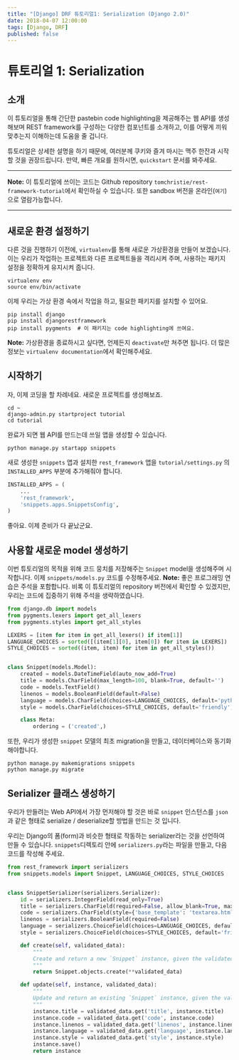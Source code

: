 ```yaml
---
title: "[Django] DRF 튜토리얼1: Serialization (Django 2.0)"
date: 2018-04-07 12:00:00
tags: [Django, DRF]
published: false
---
```


# 튜토리얼 1: Serialization

## 소개

이 튜토리얼을 통해 간단한 pastebin code highlighting을 제공해주는 웹 API를 생성해보며 REST framework를 구성하는 다양한 컴포넌트를 소개하고, 이를 어떻게 끼워 맞추는지 이해하는데 도움을 줄 겁니다.

튜토리얼은 상세한 설명을 하기 때문에, 여러분께 쿠키와 즐겨 마시는 맥주 한잔과 시작할 것을 권장드립니다. 만약, 빠른 개요를 원하시면, `quickstart` 문서를 봐주세요.

---

**Note:** 이 튜토리얼에 쓰이는 코드는 Github repository `tomchristie/rest-framework-tutorial`에서 확인하실 수 있습니다. 또한 sandbox 버전을 온라인(`여기`)으로 열람가능합니다.

---

## 새로운 환경 설정하기

다른 것을 진행하기 이전에, `virtualenv`를 통해 새로운 가상환경을 만들어 보겠습니다.
이는 우리가 작업하는 프로젝트와 다른 프로젝트들을 격리시켜 주며, 사용하는 패키지 설정을 정확하게 유지시켜 줍니다.

```shell
virtualenv env
source env/bin/activate
```

이제 우리는 가상 환경 속에서 작업을 하고, 필요한 패키지를 설치할 수 있어요.

```shell
pip install django
pip install djangorestframework
pip install pygments  # 이 패키지는 code highlighting에 쓰여요.
```

**Note:** 가상환경을 종료하시고 싶다면, 언제든지 `deactivate`만 쳐주면 됩니다. 더 많은 정보는 `virtualenv documentation`에서 확인해주세요.


## 시작하기

자, 이제 코딩을 할 차례네요. 새로운 프로젝트를 생성해보죠.

```shell
cd ~
django-admin.py startproject tutorial
cd tutorial
```

완료가 되면 웹 API를 만드는데 쓰일 앱을 생성할 수 있습니다.

```shell
python manage.py startapp snippets
```

새로 생성한 `snippets` 앱과 설치한 `rest_framework` 앱을 `tutorial/settings.py` 의 `INSTALLED_APPS` 부분에 추가해줘야 합니다.

```python
INSTALLED_APPS = (
    ...
    'rest_framework',
    'snippets.apps.SnippetsConfig',
)
```

좋아요. 이제 준비가 다 끝났군요.


## 사용할 새로운 model 생성하기

이번 튜토리얼의 목적을 위해 코드 뭉치를 저장해주는 `Snippet` model을 생성해주며 시작합니다. 이제 `snippets/models.py` 코드를 수정해주세요. 
**Note:** 좋은 프로그래밍 연습은 주석을 포함합니다. 비록 이 튜토리얼의 repository 버전에서 확인할 수 있겠지만, 우리는 코드에 집중하기 위해 주석을 생략하였습니다.

```python
from django.db import models
from pygments.lexers import get_all_lexers
from pygments.styles import get_all_styles

LEXERS = [item for item in get_all_lexers() if item[1]]
LANGUAGE_CHOICES = sorted([(item[1][0], item[0]) for item in LEXERS])
STYLE_CHOICES = sorted((item, item) for item in get_all_styles())


class Snippet(models.Model):
    created = models.DateTimeField(auto_now_add=True)
    title = models.CharField(max_length=100, blank=True, default='')
    code = models.TextField()
    linenos = models.BooleanField(default=False)
    language = models.CharField(choices=LANGUAGE_CHOICES, default='python', max_length=100)
    style = models.CharField(choices=STYLE_CHOICES, default='friendly', max_length=100)

    class Meta:
        ordering = ('created',)
```

또한, 우리가 생성한 `snippet` 모델의 최초 migration을 만들고, 데이터베이스와 동기화해야합니다.

```shell
python manage.py makemigrations snippets
python manage.py migrate
```


## Serializer 클래스 생성하기

우리가 만들려는 Web API에서 가장 먼저해야 할 것은 바로 `snippet` 인스턴스를 `json`과 같은 형태로 serialize / deserialize할 방법을 만드는 것 입니다.

우리는 Django의 폼(form)과 비슷한 형태로 작동하는 serializer라는 것을 선언하여 만들 수 있습니다. `snippets`디렉토리 안에 `serializers.py`라는 파일을 만들고, 다음 코드를 작성해 주세요.

```python
from rest_framework import serializers
from snippets.models import Snippet, LANGUAGE_CHOICES, STYLE_CHOICES


class SnippetSerializer(serializers.Serializer):
    id = serializers.IntegerField(read_only=True)
    title = serializers.CharField(required=False, allow_blank=True, max_length=100)
    code = serializers.CharField(style={'base_template': 'textarea.html'})
    linenos = serializers.BooleanField(required=False)
    language = serializers.ChoiceField(choices=LANGUAGE_CHOICES, default='python')
    style = serializers.ChoiceField(choices=STYLE_CHOICES, default='friendly')

    def create(self, validated_data):
        """
        Create and return a new `Snippet` instance, given the validated data.
        """
        return Snippet.objects.create(**validated_data)

    def update(self, instance, validated_data):
        """
        Update and return an existing `Snippet` instance, given the validated data.
        """
        instance.title = validated_data.get('title', instance.title)
        instance.code = validated_data.get('code', instance.code)
        instance.linenos = validated_data.get('linenos', instance.linenos)
        instance.language = validated_data.get('language', instance.language)
        instance.style = validated_data.get('style', instance.style)
        instance.save()
        return instance
```